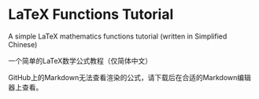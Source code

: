 # LaTeX Functions Tutorial
A simple LaTeX mathematics functions tutorial (written in Simplified Chinese)

一个简单的LaTeX数学公式教程（仅简体中文）

GitHub上的Markdown无法查看渲染的公式，请下载后在合适的Markdown编辑器上查看。
